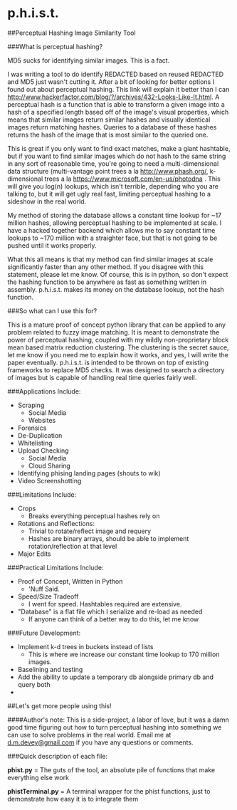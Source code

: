 # p.h.i.s.t.
##Perceptual Hashing Image Similarity Tool

###What is perceptual hashing?

MD5 sucks for identifying similar images. This is a fact.

I was writing a tool to do identify REDACTED based on reused REDACTED and MD5 just wasn't cutting it. After a bit of looking for better options I found out about perceptual hashing. This link will explain it better than I can <html> http://www.hackerfactor.com/blog/?/archives/432-Looks-Like-It.html</html>. A perceptual hash is a function that is able to transform a given image into a hash of a specified length based off of the image's visual properties, which means that similar images return similar hashes and visually identical images return matching hashes. Queries to a database of these hashes returns the hash of the image that is most similar to the queried one. 

This is great if you only want to find exact matches, make a giant hashtable, but if you want to find similar images which do not hash to the same string in any sort of reasonable time, you're going to need a multi-dimensional data structure (multi-vantage point trees a la <html>http://www.phash.org/</html>, k-dimensional trees a la <html> https://www.microsoft.com/en-us/photodna </html> . This will give you log(n) lookups, which isn't terrible, depending who you are talking to, but it will get ugly real fast, limiting perceptual hashing to a sideshow in the real world.

My method of storing the database allows a constant time lookup for ~17 million hashes, allowing perceptual hashing to be implemented at scale. I have a hacked together backend which allows me to say constant time lookups to ~170 million with a straighter face, but that is not going to be pushed until it works properly.

What this all means is that my method can find similar images at scale significantly faster than any other method. If you disagree with this statement, please let me know. Of course, this is in python, so don't expect the hashing function to be anywhere as fast as something written in assembly. p.h.i.s.t. makes its money on the database lookup, not the hash function.

###So what can I use this for?

This is a mature proof of concept python library that can be applied to any problem related to fuzzy image matching. It is meant to demonstrate the power of perceptual hashing, coupled with my wildly non-proprietary block mean based matrix reduction clustering. The clustering is the secret sauce, let me know if you need me to explain how it works, and yes, I will write the paper eventually. p.h.i.s.t. is intended to be thrown on top of existing frameworks to replace MD5 checks. It was designed to search a directory of images but is capable of handling real time queries fairly well. 

###Applications Include:
* Scraping 
  *    Social Media
  *   Websites
* Forensics
* De-Duplication
* Whitelisting
* Upload Checking
  *   Social Media
  *   Cloud Sharing
* Identifying phising landing pages (shouts to wik)
* Video Screenshotting

###Limitations Include:
* Crops 
  *    Breaks everything perceptual hashes rely on
* Rotations and Reflections:
  *    Trivial to rotate/reflect image and requery
  *    Hashes are binary arrays, should be able to implement rotation/reflection at that level
* Major Edits

###Practical Limitations Include:
* Proof of Concept, Written in Python
  *    'Nuff Said.
* Speed/Size Tradeoff
  *    I went for speed. Hashtables required are extensive. 
* "Database" is a flat file which I serialize and re-load as needed
  *   If anyone can think of a better way to do this, let me know
    
###Future Development:
* Implement k-d trees in buckets instead of lists
  * This is where we increase our constant time lookup to 170 million images. 
* Baselining and testing
* Add the ability to update a temporary db alongside primary db and query both
* 
##Let's get more people using this!

####Author's note:
This is a side-project, a labor of love, but it was a damn good time figuring out how to turn perceptual hashing into something we can use to solve problems in the real world.
Email me at <html>d.m.devey@gmail.com</html> if you have any questions or comments.

###Quick description of each file:

**phist.py** = The guts of the tool, an absolute pile of functions that make everything else work

**phistTerminal.py** = A terminal wrapper for the phist functions, just to demonstrate how easy it is to integrate them
